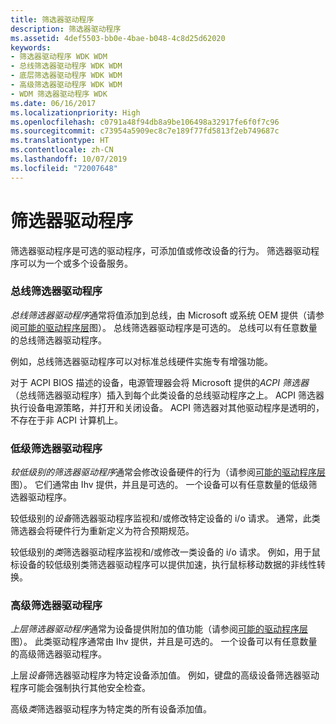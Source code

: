 ```yaml
---
title: 筛选器驱动程序
description: 筛选器驱动程序
ms.assetid: 4def5503-bb0e-4bae-b048-4c8d25d62020
keywords:
- 筛选器驱动程序 WDK WDM
- 总线筛选器驱动程序 WDK WDM
- 底层筛选器驱动程序 WDK WDM
- 高级筛选器驱动程序 WDK WDM
- WDM 筛选器驱动程序 WDK
ms.date: 06/16/2017
ms.localizationpriority: High
ms.openlocfilehash: c0791a48f94db8a9be106498a32917fe6f0f7c96
ms.sourcegitcommit: c73954a5909ec8c7e189f77fd5813f2eb749687c
ms.translationtype: HT
ms.contentlocale: zh-CN
ms.lasthandoff: 10/07/2019
ms.locfileid: "72007648"
---
```

# <a name="filter-drivers"></a>筛选器驱动程序





筛选器驱动程序是可选的驱动程序，可添加值或修改设备的行为。 筛选器驱动程序可以为一个或多个设备服务。

### <a href="" id="ddk-bus-filter-drivers-kg"></a>总线筛选器驱动程序

*总线筛选器驱动程序*通常将值添加到总线，由 Microsoft 或系统 OEM 提供（请参阅[可能的驱动程序层](types-of-wdm-drivers.md#possible-driver-layers)图）。 总线筛选器驱动程序是可选的。 总线可以有任意数量的总线筛选器驱动程序。

例如，总线筛选器驱动程序可以对标准总线硬件实施专有增强功能。

对于 ACPI BIOS 描述的设备，电源管理器会将 Microsoft 提供的*ACPI 筛选器*（总线筛选器驱动程序）插入到每个此类设备的总线驱动程序之上。 ACPI 筛选器执行设备电源策略，并打开和关闭设备。 ACPI 筛选器对其他驱动程序是透明的，不存在于非 ACPI 计算机上。

### <a href="" id="ddk-lower-level-filter-drivers-kg"></a>低级筛选器驱动程序

*较低级别的筛选器驱动程序*通常会修改设备硬件的行为（请参阅[可能的驱动程序层](types-of-wdm-drivers.md#possible-driver-layers)图）。 它们通常由 Ihv 提供，并且是可选的。 一个设备可以有任意数量的低级筛选器驱动程序。

较低级别的*设备*筛选器驱动程序监视和/或修改特定设备的 i/o 请求。 通常，此类筛选器会将硬件行为重新定义为符合预期规范。

较低级别的*类*筛选器驱动程序监视和/或修改一类设备的 i/o 请求。 例如，用于鼠标设备的较低级别类筛选器驱动程序可以提供加速，执行鼠标移动数据的非线性转换。

### <a href="" id="ddk-upper-level-filter-drivers-kg"></a>高级筛选器驱动程序

*上层筛选器驱动程序*通常为设备提供附加的值功能（请参阅[可能的驱动程序层](types-of-wdm-drivers.md#possible-driver-layers)图）。 此类驱动程序通常由 Ihv 提供，并且是可选的。 一个设备可以有任意数量的高级筛选器驱动程序。

上层*设备*筛选器驱动程序为特定设备添加值。 例如，键盘的高级设备筛选器驱动程序可能会强制执行其他安全检查。

高级*类*筛选器驱动程序为特定类的所有设备添加值。

 

 




